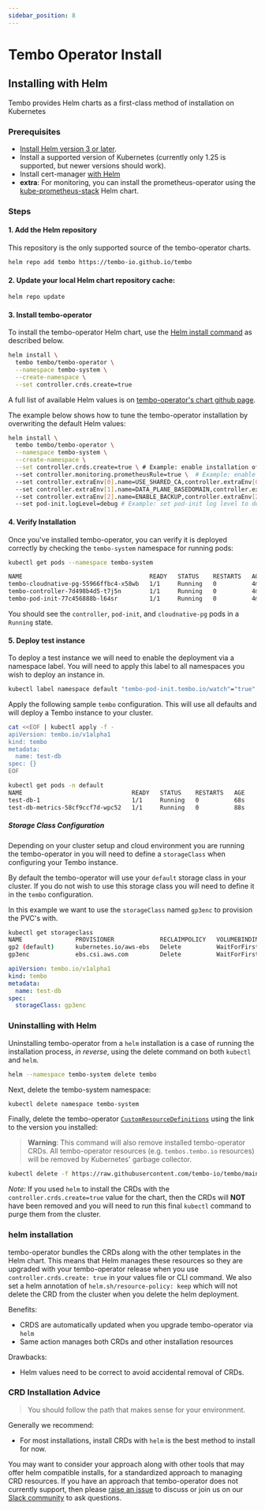 ```yaml
---
sidebar_position: 8
---
```


# Tembo Operator Install

## Installing with Helm

Tembo provides Helm charts as a first-class method of installation on Kubernetes

### Prerequisites

- [Install Helm version 3 or later](https://helm.sh/docs/intro/install/).
- Install a supported version of Kubernetes (currently only 1.25 is supported, but newer versions should work).
- Install cert-manager [with Helm](https://cert-manager.io/docs/installation/helm/#4-install-cert-manager)
- **extra**: For monitoring, you can install the prometheus-operator using the 
[kube-prometheus-stack](https://github.com/prometheus-community/helm-charts/tree/main/charts/kube-prometheus-stack)
Helm chart.

### Steps

#### 1. Add the Helm repository

This repository is the only supported source of the tembo-operator charts.

```bash
helm repo add tembo https://tembo-io.github.io/tembo
```

#### 2. Update your local Helm chart repository cache:

```bash
helm repo update
```

#### 3. Install tembo-operator

To install the tembo-operator Helm chart, use the [Helm install command](https://helm.sh/docs/helm/helm_install/) as described below.

```bash
helm install \
  tembo tembo/tembo-operator \
  --namespace tembo-system \
  --create-namespace \
  --set controller.crds.create=true
```

A full list of available Helm values is on [tembo-operator's chart github page](https://github.com/tembo-io/tembo/blob/main/charts/tembo-operator/README.md).

The example below shows how to tune the tembo-operator installation by overwriting the default Helm values:

```bash
helm install \
  tembo tembo/tembo-operator \
  --namespace tembo-system \
  --create-namespace \
  --set controller.crds.create=true \ # Example: enable installation of the CRDs
  --set controller.monitoring.prometheusRule=true \  # Example: enable prometheus rules for CNPG using a Helm parameter
  --set controller.extraEnv[0].name=USE_SHARED_CA,controller.extraEnv[0].value="1" \ # Example: enable the shared CA for instance connections
  --set controller.extraEnv[1].name=DATA_PLANE_BASEDOMAIN,controller.extraEnv[1].value=localhost \ # Example: enable domain name for ingress.
  --set controller.extraEnv[2].name=ENABLE_BACKUP,controller.extraEnv[2].value="false" \ # Example: disable backups (for local use)
  --set pod-init.logLevel=debug # Example: set pod-init log level to debug
```

#### 4. Verify Installation

Once you've installed tembo-operator, you can verify it is deployed correctly by
checking the `tembo-system` namespace for running pods:

```bash
kubectl get pods --namespace tembo-system

NAME                                    READY   STATUS    RESTARTS   AGE
tembo-cloudnative-pg-55966ffbc4-x58wb   1/1     Running   0          4m24s
tembo-controller-7d498b4d5-t7j5n        1/1     Running   0          4m24s
tembo-pod-init-77c456888b-l64sr         1/1     Running   0          4m24s
```

You should see the `controller`, `pod-init`, and
`cloudnative-pg` pods in a `Running` state.

#### 5. Deploy test instance

To deploy a test instance we will need to enable the deployment via a namespace
label.  You will need to apply this label to all namespaces you wish to deploy 
an instance in.

```bash
kubectl label namespace default "tembo-pod-init.tembo.io/watch"="true"
```

Apply the following sample `tembo` configuration.  This will use all defaults
and will deploy a Tembo instance to your cluster.

```bash
cat <<EOF | kubectl apply -f -
apiVersion: tembo.io/v1alpha1
kind: tembo
metadata:
  name: test-db
spec: {}
EOF
```

```bash
kubectl get pods -n default
NAME                               READY   STATUS    RESTARTS   AGE
test-db-1                          1/1     Running   0          68s
test-db-metrics-58cf9ccf7d-wpc52   1/1     Running   0          88s
```

##### Storage Class Configuration

Depending on your cluster setup and cloud environment you are running the tembo-operator
in you will need to define a `storageClass` when configuring your Tembo instance.

By default the tembo-operator will use your `default` storage class in your cluster.
If you do not wish to use this storage class you will need to define it in the
`tembo` configuration.

In this example we want to use the `storageClass` named `gp3enc` to provision the
PVC's with.

```bash
kubectl get storageclass
NAME               PROVISIONER             RECLAIMPOLICY   VOLUMEBINDINGMODE      ALLOWVOLUMEEXPANSION   AGE
gp2 (default)      kubernetes.io/aws-ebs   Delete          WaitForFirstConsumer   false                  278d
gp3enc             ebs.csi.aws.com         Delete          WaitForFirstConsumer   true                   254d
```

```yaml
apiVersion: tembo.io/v1alpha1
kind: tembo
metadata:
  name: test-db
spec:
  storageClass: gp3enc
```
 
### Uninstalling with Helm

Uninstalling tembo-operator from a `helm` installation is a case of running the
installation process, *in reverse*, using the delete command on both `kubectl`
and `helm`.

```bash
helm --namespace tembo-system delete tembo
```

Next, delete the tembo-system namespace:

```bash
kubectl delete namespace tembo-system
```

Finally, delete the tembo-operator
[`CustomResourceDefinitions`](https://kubernetes.io/docs/concepts/extend-kubernetes/api-extension/custom-resources/)
using the link to the version you installed:
> **Warning**: This command will also remove installed tembo-operator CRDs. All
> tembo-operator resources (e.g. `tembos.tembo.io` resources) will
> be removed by Kubernetes' garbage collector.

```bash
kubectl delete -f https://raw.githubusercontent.com/tembo-io/tembo/main/charts/tembo-operator/templates/crd.yaml
```

*Note:* If you used `helm` to install the CRDs with the `controller.crds.create=true`
value for the chart, then the CRDs will **NOT** have been removed and
you will need to run this final `kubectl` command to purge them from the cluster.

### helm installation

tembo-operator bundles the CRDs along with the other templates
in the Helm chart. This means that Helm manages these resources so they are
upgraded with your tembo-operator release when you use 
`controller.crds.create: true` in your values file or CLI command. We also set 
a helm annotation of `helm.sh/resource-policy: keep` which will not delete the
CRD from the cluster when you delete the helm deployment.

Benefits:

- CRDS are automatically updated when you upgrade tembo-operator via `helm`
- Same action manages both CRDs and other installation resources

Drawbacks:

- Helm values need to be correct to avoid accidental removal of CRDs.

### CRD Installation Advice

> You should follow the path that makes sense for your environment.

Generally we recommend:

- For most installations, install CRDs with `helm` is the best method to 
install for now.

You may want to consider your approach along with other tools that may offer
helm compatible installs, for a standardized approach to managing CRD
resources. If you have an approach that tembo-operator does not currently
support, then please 
[raise an issue](https://github.com/tembo-io/tembo/issues) to
discuss or join us on our [Slack community](https://tembocommunity.slack.com) to ask
questions.
